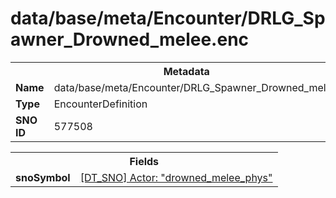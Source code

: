 <h1>data/base/meta/Encounter/DRLG_Spawner_Drowned_melee.enc</h1><table><tr><th colspan="100%">Metadata</th></tr><tr><td><b>Name</b></td><td>data/base/meta/Encounter/DRLG_Spawner_Drowned_melee.enc</td></tr><tr><td><b>Type</b></td><td>EncounterDefinition</td></tr><tr><td><b>SNO ID</b></td><td>577508</td></tr></table>

<table><tr><th colspan="100%">Fields</th></tr><tr><td><b>snoSymbol</b></td><td><a href="..\Actor\drowned_melee_phys.acr">[DT_SNO] Actor: "drowned_melee_phys"</a></td></tr></table>

